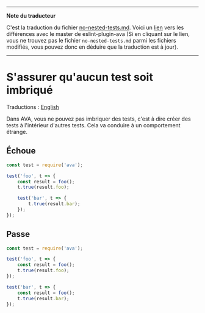 ___
**Note du traducteur**

C'est la traduction du fichier [no-nested-tests.md](https://github.com/avajs/eslint-plugin-ava/blob/master/docs/rules/no-nested-tests.md). Voici un [lien](https://github.com/avajs/eslint-plugin-ava/compare/7542453058c30ebbc79c7bfeb689492fce226d8f...master#diff-b4a6895e60079f247fc18ca94c002857) vers les différences avec le master de eslint-plugin-ava (Si en cliquant sur le lien, vous ne trouvez pas le fichier `no-nested-tests.md` parmi les fichiers modifiés, vous pouvez donc en déduire que la traduction est à jour).
___
# S'assurer qu'aucun test soit imbriqué

Traductions : [English](https://github.com/avajs/eslint-plugin-ava/blob/master/docs/rules/no-nested-tests.md)

Dans AVA, vous ne pouvez pas imbriquer des tests, c'est à dire créer des tests à l'intérieur d'autres tests. Cela va conduire à un comportement étrange.


## Échoue

```js
const test = require('ava');

test('foo', t => {
	const result = foo();
	t.true(result.foo);

	test('bar', t => {
		t.true(result.bar);
	});
});
```


## Passe

```js
const test = require('ava');

test('foo', t => {
	const result = foo();
	t.true(result.foo);
});

test('bar', t => {
	const result = foo();
	t.true(result.bar);
});
```
